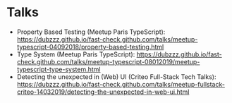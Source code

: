 # Talks

- Property Based Testing (Meetup Paris TypeScript): https://dubzzz.github.io/fast-check.github.com/talks/meetup-typescript-04092018/property-based-testing.html
- Type System (Meetup Paris TypeScript): https://dubzzz.github.io/fast-check.github.com/talks/meetup-typescript-08012019/meetup-typescript-type-system.html
- Detecting the unexpected in (Web) UI (Criteo Full-Stack Tech Talks): 
 https://dubzzz.github.io/fast-check.github.com/talks/meetup-fullstack-criteo-14032019/detecting-the-unexpected-in-web-ui.html
